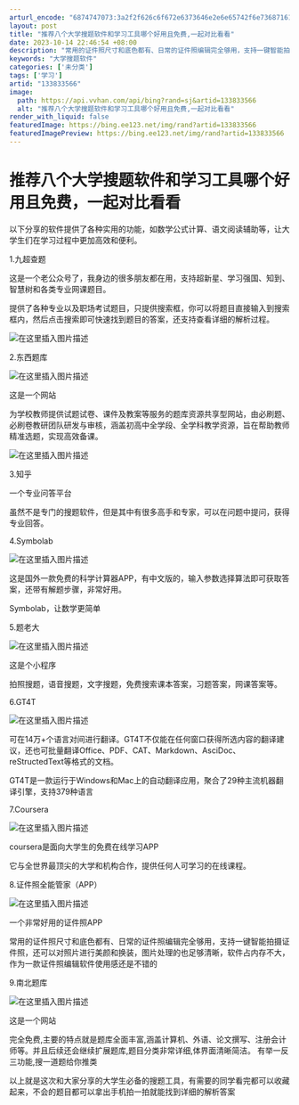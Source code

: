 ```yaml
---
arturl_encode: "6874747073:3a2f2f626c6f672e6373646e2e6e65742f6e7368716170702f:61727469636c652f64657461696c732f313333383333353636"
layout: post
title: "推荐八个大学搜题软件和学习工具哪个好用且免费,一起对比看看"
date: 2023-10-14 22:46:54 +08:00
description: "常用的证件照尺寸和底色都有、日常的证件照编辑完全够用，支持一键智能拍摄证件照，还可以对照片进行美颜和"
keywords: "大学搜题软件"
categories: ['未分类']
tags: ['学习']
artid: "133833566"
image:
  path: https://api.vvhan.com/api/bing?rand=sj&artid=133833566
  alt: "推荐八个大学搜题软件和学习工具哪个好用且免费,一起对比看看"
render_with_liquid: false
featuredImage: https://bing.ee123.net/img/rand?artid=133833566
featuredImagePreview: https://bing.ee123.net/img/rand?artid=133833566
---
```


# 推荐八个大学搜题软件和学习工具哪个好用且免费，一起对比看看

以下分享的软件提供了各种实用的功能，如数学公式计算、语文阅读辅助等，让大学生们在学习过程中更加高效和便利。

1.九超查题

这是一个老公众号了，我身边的很多朋友都在用，支持超新星、学习强国、知到、智慧树和各类专业网课题目。

提供了各种专业以及职场考试题目，只提供搜索框，你可以将题目直接输入到搜索框内，然后点击搜索即可快速找到题目的答案，还支持查看详细的解析过程。
  
![在这里插入图片描述](https://i-blog.csdnimg.cn/blog_migrate/597a903591192b0b937e896986b6e55a.jpeg#pic_center)
  
2.东西题库
  
![在这里插入图片描述](https://i-blog.csdnimg.cn/blog_migrate/d90453317bf0fec202c8155f562e1bc9.jpeg#pic_center)
  
这是一个网站

为学校教师提供试题试卷、课件及教案等服务的题库资源共享型网站，由必刷题、必刷卷教研团队研发与审核，涵盖初高中全学段、全学科教学资源，旨在帮助教师精准选题，实现高效备课。
  
![在这里插入图片描述](https://i-blog.csdnimg.cn/blog_migrate/a9d51ade87292e14a3ea31d380e406af.jpeg#pic_center)
  
3.知乎

一个专业问答平台

虽然不是专门的搜题软件，但是其中有很多高手和专家，可以在问题中提问，获得专业回答。

4.Symbolab
  
![在这里插入图片描述](https://i-blog.csdnimg.cn/blog_migrate/93d4e6b1633536e051a223b2f55fc685.jpeg#pic_center)

这是国外一款免费的科学计算器APP，有中文版的，输入参数选择算法即可获取答案，还带有解题步骤，非常好用。

Symbolab，让数学更简单

5.题老大
  
![在这里插入图片描述](https://i-blog.csdnimg.cn/blog_migrate/30b9b767754b6e472383c2a0f28275c1.jpeg#pic_center)

这是个小程序

拍照搜题，语音搜题，文字搜题，免费搜索课本答案，习题答案，网课答案等。

6.GT4T
  
![在这里插入图片描述](https://i-blog.csdnimg.cn/blog_migrate/e3a4f5050ef1aa03fe8c73bc14a8df59.jpeg#pic_center)

可在14万+个语言对间进行翻译。GT4T不仅能在任何窗口获得所选内容的翻译建议，还也可批量翻译Office、PDF、CAT、Markdown、AsciDoc、reStructedText等格式的文档。

GT4T是一款运行于Windows和Mac上的自动翻译应用，聚合了29种主流机器翻译引擎，支持379种语言

7.Coursera
  
![在这里插入图片描述](https://i-blog.csdnimg.cn/blog_migrate/de4c9d70aabff012f174fffd6a280507.jpeg#pic_center)

coursera是面向大学生的免费在线学习APP

它与全世界最顶尖的大学和机构合作，提供任何人可学习的在线课程。

8.证件照全能管家（APP）
  
![在这里插入图片描述](https://i-blog.csdnimg.cn/blog_migrate/e4124bf06fc5b4f6919e816325c31e1c.jpeg#pic_center)

一个非常好用的证件照APP

常用的证件照尺寸和底色都有、日常的证件照编辑完全够用，支持一键智能拍摄证件照，还可以对照片进行美颜和换装，图片处理的也足够清晰，软件占内存不大，作为一款证件照编辑软件使用感还是不错的

9.南北题库
  
![在这里插入图片描述](https://i-blog.csdnimg.cn/blog_migrate/839ee2cfdec47ad4f5050aae2e63914b.jpeg#pic_center)

这是一个网站

完全免费,主要的特点就是题库全面丰富,涵盖计算机、外语、论文撰写、注册会计师等。并且后续还会继续扩展题库,题目分类非常详细,体界面清晰简洁。 有举一反三功能,搜一道题给你推类

以上就是这次和大家分享的大学生必备的搜题工具，有需要的同学看完都可以收藏起来，不会的题目都可以拿出手机拍一拍就能找到详细的解析答案